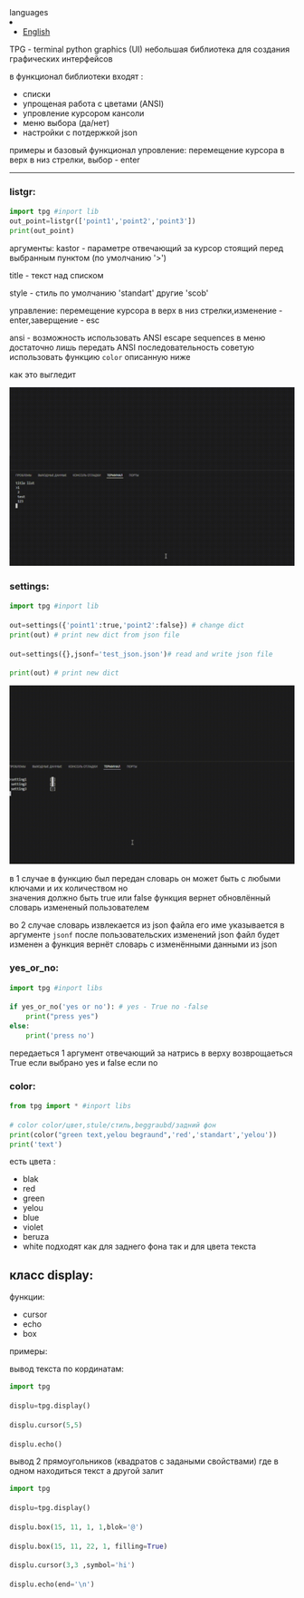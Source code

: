 
</details>
  <summary>languages</summary>
    <li>
      <ul>
      <li><a href="https://github.com/xHak2215/tpg/blob/main/doc/eng_README.md">English</a></li>
      </ul>
    </li>
</details>

TPG - terminal python graphics (UI)
небольшая библиотека для создания графических интерфейсов

в функционал библиотеки входят :

- списки
- упрощеная работа с цветами (ANSI)
- упровление курсором кансоли
- меню выбора (да/нет)
- настройки с потдержкой json

примеры и базовый функционал
упровление: перемещение курсора в верх в низ стрелки, выбор - enter

---

### listgr:

```python
import tpg #inport lib
out_point=listgr(['point1','point2','point3'])
print(out_point)
```

аргументы:
kastor - параметре отвечающий за курсор стоящий перед выбранным пунктом (по умолчанию '>')

title - текст над списком

style - стиль по умолчанию 'standart' другие 'scob'

управление: перемещение курсора в верх в низ стрелки,изменение - enter,заверщение - esc

ansi - возможность использовать ANSI escape sequences в меню достаточно лишь передать ANSI последовательность советую использовать функцию `color` описанную ниже

как это выгледит

![hippo](doc/list_test.gif)

### settings:

```python
import tpg #inport lib

out=settings({'point1':true,'point2':false}) # change dict
print(out) # print new dict from json file

out=settings({},jsonf='test_json.json')# read and write json file 

print(out) # print new dict 

```

![hippo](doc/settings_ui_test.gif)

в 1 случае в функцию был передан словарь он может быть с любыми ключами и их количеством но  
значения должно быть true или false функция вернет обновлённый словарь измененый пользователем

во 2 случае словарь извлекается из json файла его име указывается в аргументе `jsonf` после пользовательских изменений json файл будет изменен а функция вернёт словарь с изменёнными данными из json

### yes_or_no:

```python
import tpg #inport libs

if yes_or_no('yes or no'): # yes - True no -false 
    print("press yes") 
else:
    print('press no')  
```

передаеться 1 аргумент отвечающий за натрись в верху
возврощаеться True если выбрано yes и false если no

### color:

```python
from tpg import * #inport libs

# color color/цвет,stule/стиль,beggraubd/задний фон
print(color("green text,yelou begraund",'red','standart','yelou')) 
print('text') 
```

есть цвета :

- blak
- red
- green
- yelou
- blue
- violet
- beruza
- white
подходят как для заднего фона так и для цвета текста

## класс display:

функции:

- cursor
- echo
- box

примеры:

вывод текста по кординатам:

```python
import tpg

displu=tpg.display()

displu.cursor(5,5)

displu.echo()

```

вывод 2 прямоугольников (квадратов с задаными свойствами) где в одном находиться текст а другой залит

```python
import tpg

displu=tpg.display()

displu.box(15, 11, 1, 1,blok='@')

displu.box(15, 11, 22, 1, filling=True)

displu.cursor(3,3 ,symbol='hi')

displu.echo(end='\n')

```

